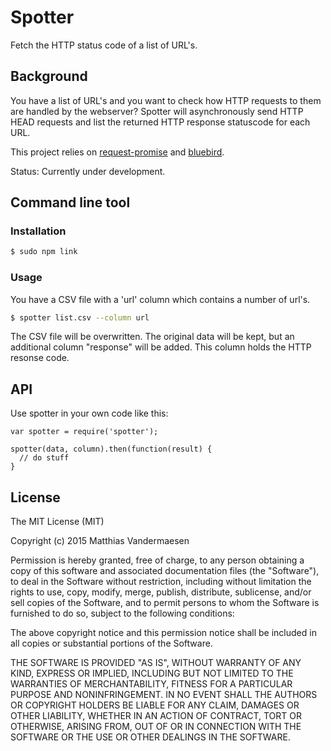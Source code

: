 # Spotter

Fetch the HTTP status code of a list of URL's.

## Background

You have a list of URL's and you want to check how HTTP requests to them are
handled by the webserver? Spotter will asynchronously send HTTP HEAD requests
and list the returned HTTP response statuscode for each URL.

This project relies on [request-promise](https://www.npmjs.com/package/request-promise)
and [bluebird](https://www.npmjs.com/package/bluebird).

Status: Currently under development.

## Command line tool

### Installation

```bash
$ sudo npm link
```

### Usage

You have a CSV file with a 'url' column which contains a number of url's.

```bash
$ spotter list.csv --column url
```

The CSV file will be overwritten. The original data will be kept, but an
additional column "response" will be added. This column holds the HTTP resonse
code.

## API

Use spotter in your own code like this:

```
var spotter = require('spotter');

spotter(data, column).then(function(result) {
  // do stuff
}
```

## License

The MIT License (MIT)

Copyright (c) 2015 Matthias Vandermaesen

Permission is hereby granted, free of charge, to any person obtaining a copy of this software and associated documentation files (the "Software"), to deal in the Software without restriction, including without limitation the rights to use, copy, modify, merge, publish, distribute, sublicense, and/or sell copies of the Software, and to permit persons to whom the Software is furnished to do so, subject to the following conditions:

The above copyright notice and this permission notice shall be included in all copies or substantial portions of the Software.

THE SOFTWARE IS PROVIDED "AS IS", WITHOUT WARRANTY OF ANY KIND, EXPRESS OR IMPLIED, INCLUDING BUT NOT LIMITED TO THE WARRANTIES OF MERCHANTABILITY, FITNESS FOR A PARTICULAR PURPOSE AND NONINFRINGEMENT. IN NO EVENT SHALL THE AUTHORS OR COPYRIGHT HOLDERS BE LIABLE FOR ANY CLAIM, DAMAGES OR OTHER LIABILITY, WHETHER IN AN ACTION OF CONTRACT, TORT OR OTHERWISE, ARISING FROM, OUT OF OR IN CONNECTION WITH THE SOFTWARE OR THE USE OR OTHER DEALINGS IN THE SOFTWARE.